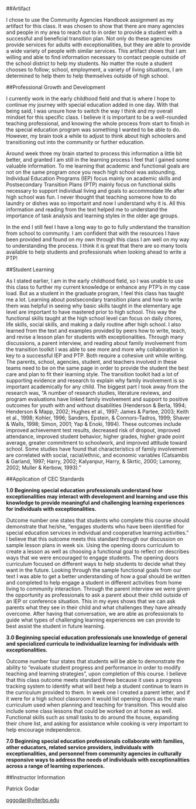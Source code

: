 ##Artifact

I chose to use the Community Agencies Handbook assignment as my artifact for this class. It was chosen to show that there are many agencies and people in my area to reach out to in order to provide a student with a successful and beneficial transition plan. Not only do these agencies provide services for adults with exceptionalities, but they are able to provide a wide variety of people with similar services. This artifact shows that I am willing and able to find information necessary to contact people outside of the school district to help my students. No matter the route a student chooses to follow; school, employment, a variety of living situations, I am determined to help them to help themselves outside of high school. 

##Professional Growth and Development

I currently work in the early childhood field and that is where I hope to continue my journey with special education added in one day. With that being said, I was unsure how to switch the way I think and my overall mindset for this specific class. I believe it is important to be a well-rounded teaching professional, and knowing the whole process from start to finish in the special education program was something I wanted to be able to do. However, my brain took a while to adjust to think about high schoolers and transitioning out into the community or further education.

Around week three my brain started to process this information a little bit better, and granted I am still in the learning process I feel that I gained some valuable information. To me learning that academic and functional goals are not on the same program once you reach high school was astounding. Individual Education Programs (IEP) focus mainly on academic skills and Postsecondary Transition Plans (PTP) mainly focus on functional skills necessary to support individual living and goals to accommodate life after high school was fun. I never thought that teaching someone how to do laundry or dishes was so important and now I understand why it is. All this information and reading from the text helped me to understand the importance of task analysis and learning styles in the older age groups.

In the end I still feel I have a long way to go to fully understand the transition from school to community. I am confident that with the resources I have been provided and found on my own through this class I am well on my way to understanding the process. I think it is great that there are so many tools available to help students and professionals when looking ahead to write a PTP!

##Student Learning

As I stated earlier, I am in the early childhood field, so I was unable to use this class to further my current knowledge or enhance any PTP’s in my case load. But as a student in the graduate program, I feel this class has taught me a lot. Learning about postsecondary transition plans and how to write them was helpful in seeing why basic skills taught in the elementary age level are important to have mastered prior to high school. This way the functional skills taught at the high school level can focus on daily chores, life skills, social skills, and making a daily routine after high school. I also learned from the text and examples provided by peers how to write, teach, and revise a lesson plan for students with exceptionalities. Through many discussions, a parent interview, and reading about family involvement from the transition toolkit I was able to see more and more why collaboration is key to a successful IEP and PTP. Both require a cohesive unit while writing. The parents, school, agencies, student, and teachers involved in these teams need to be on the same page in order to provide the student the best care and plan to fit their learning style. The transition toolkit had a lot of supporting evidence and research to explain why family involvement is so important academically for any child. The biggest part I took away from the research was, “A number of research studies, literature reviews, and program evaluations have linked family involvement and support to positive outcomes for youth with and without disabilities (Henderson & Berla, 1994; Henderson & Mapp, 2002; Hughes et al., 1997; James & Partee, 2003; Keith et al., 1998; Kohler, 1996; Sanders, Epstein, & Connors-Tadros, 1999; Shaver & Walls, 1998; Simon, 2001; Yap & Enoki, 1994). These outcomes include improved achievement test results, decreased risk of dropout, improved attendance, improved student behavior, higher grades, higher grade point average, greater commitment to schoolwork, and improved attitude toward school. Some studies have found that characteristics of family involvement are correlated with social, racial/ethnic, and economic variables (Catsambis & Garland, 1997; Harry, 2002; Kalyanpur, Harry, & Skrtic, 2000; Lamorey, 2002; Muller & Kerbow, 1993).”

##Application of CEC Standards

**1.0 Beginning special education professionals understand how exceptionalities may interact with development and learning and use this knowledge to provide meaningful and challenging learning experiences for individuals with exceptionalities.**

Outcome number one states that students who complete this course should demonstrate that he/she, “engages students who have been identified for special education services in individual and cooperative learning activities.” I believe that this outcome meets this standard through our discussion on sample lesson plans in week six. Using the opening doors curriculum to create a lesson as well as choosing a functional goal to reflect on describes ways that we were encouraged to engage students. The opening doors curriculum focused on different ways to help students to decide what they want in the future. Looking through the sample functional goals from our text I was able to get a better understanding of how a goal should be written and completed to help engage a student in different activities from home living to community interaction. Through the parent interview we were given the opportunity as professionals to ask a parent about their child outside of an IEP or conference situation. This in my eyes shows that we can ask parents what they see in their child and what challenges they have already overcome. After having that conversation, we are able as professionals to guide what types of challenging learning experiences we can provide to best assist the student in future learning. 

**3.0 Beginning special education professionals use knowledge of general and specialized curricula to individualize learning for individuals with exceptionalities.**
	
Outcome number four states that students will be able to demonstrate the ability to “evaluate student progress and performance in order to modify teaching and learning strategies”, upon completion of this course. I believe that this class outcome meets standard three because it uses a progress tracking system to identify what will best help a student continue to learn in the curriculum provided to them. In week one I created a parent letter, and if it were for a high school classroom it would list opening doors as the main curriculum used when planning and teaching for transition. This would also include some class lessons that could be worked on at home as well. Functional skills such as small tasks to do around the house, expanding their chore list, and asking for assistance while cooking is very important to help encourage independence. 

**7.0 Beginning special education professionals collaborate with families, other educators, related service providers, individuals with exceptionalities, and personnel from community agencies in culturally responsive ways to address the needs of individuals with exceptionalities across a range of learning experiences.**

##Instructor Information

Patrick Godar

pggodar@viterbo.edu 
